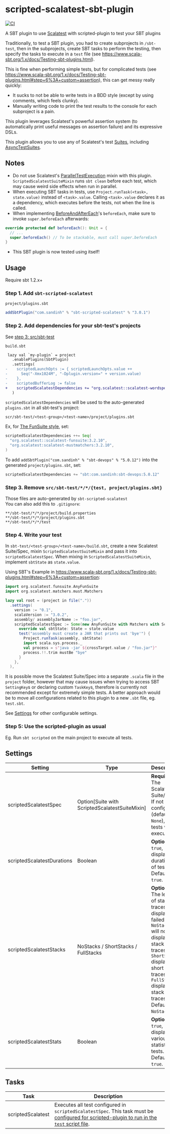 # scripted-scalatest-sbt-plugin

[![CI](https://github.com/ohze/scripted-scalatest-sbt-plugin/actions/workflows/sbt-devops.yml/badge.svg)](https://github.com/ohze/scripted-scalatest-sbt-plugin/actions/workflows/sbt-devops.yml)

A SBT plugin to use [Scalatest](http://www.scalatest.org/) with scripted-plugin to test your SBT plugins

Traditionally, to test a SBT plugin, you had to create subprojects in `/sbt-test`, then in the subprojects, create SBT tasks to perform the testing, then specify the tasks to execute in a `test` file (see <https://www.scala-sbt.org/1.x/docs/Testing-sbt-plugins.html>).

This is fine when performing simple tests, but for complicated tests (see <https://www.scala-sbt.org/1.x/docs/Testing-sbt-plugins.html#step+6%3A+custom+assertion>), this can get messy really quickly:

-   It sucks to not be able to write tests in a BDD style (except by using comments, which feels clunky).
-   Manually writing code to print the test results to the console for each subproject is a pain.

This plugin leverages Scalatest's powerful assertion system (to automatically print useful messages on assertion failure) and its expressive DSLs.

This plugin allows you to use any of Scalatest's test [Suites](http://www.scalatest.org/user_guide/selecting_a_style), including [AsyncTestSuites](http://www.scalatest.org/user_guide/async_testing).

## Notes

-   Do not use Scalatest's [ParallelTestExecution](https://www.scalatest.org/scaladoc/3.2.10/org/scalatest/ParallelTestExecution.html) mixin with this plugin. `ScriptedScalatestSuiteMixin` runs `sbt clean` before each test, which may cause weird side effects when run in parallel.
-   When executing SBT tasks in tests, use `Project.runTask(<task>, state.value)` instead of `<task>.value`. Calling `<task>.value` declares it as a dependency, which executes before the tests, not when the line is called.
-   When implementing [BeforeAndAfterEach](https://www.scalatest.org/scaladoc/3.2.10/org/scalatest/BeforeAndAfterEach.html)'s `beforeEach`, make sure to invoke `super.beforeEach` afterwards:

```scala
override protected def beforeEach(): Unit = {
  // ...
  super.beforeEach() // To be stackable, must call super.beforeEach
}
```

- This SBT plugin is now tested using itself!

## Usage
Require sbt 1.2.x+

### Step 1. Add `sbt-scripted-scalatest`
`project/plugins.sbt`
```scala
addSbtPlugin("com.sandinh" % "sbt-scripted-scalatest" % "3.0.1")
```

### Step 2. Add dependencies for your sbt-test's projects
See [step 3: src/sbt-test](https://www.scala-sbt.org/1.x/docs/Testing-sbt-plugins.html#step+3%3A+src%2Fsbt-test)

`build.sbt`
```diff
 lazy val `my-plugin` = project
   .enablePlugins(SbtPlugin)
   .settings(
-    scriptedLaunchOpts := { scriptedLaunchOpts.value ++
-      Seq("-Xmx1024M", "-Dplugin.version=" + version.value)
-    },
-    scriptedBufferLog := false
+    scriptedScalatestDependencies += "org.scalatest::scalatest-wordspec:3.2.10",
   )
```
`scriptedScalatestDependencies` will be used to the auto-generated `plugins.sbt` in all sbt-test's project:

`scr/sbt-test/<test-group>/<test-name>/project/plugins.sbt`

Ex, for [The FunSuite style](https://www.scalatest.org/user_guide/selecting_a_style), set:
```scala
scriptedScalatestDependencies ++= Seq(
  "org.scalatest::scalatest-funsuite:3.2.10",
  "org.scalatest:scalatest-mustmatchers:3.2.10",
)
```
To add `addSbtPlugin("com.sandinh" % "sbt-devops" % "5.0.12")` into the generated `project/plugins.sbt`, set:
```scala
scriptedScalatestDependencies += "sbt:com.sandinh:sbt-devops:5.0.12"
```

### Step 3. Remove `src/sbt-test/*/*/{test, project/plugins.sbt}`
Those files are auto-generated by `sbt-scripted-scalatest`  
You can also add this to `.gitignore`:
```.gitignore
**/sbt-test/*/*/project/build.properties
**/sbt-test/*/*/project/plugins.sbt
**/sbt-test/*/*/test
```

### Step 4. Write your test

In `sbt-test/<test-group>/<test-name>/build.sbt`, create a new Scalatest Suite/Spec, mixin `ScriptedScalatestSuiteMixin` and pass it into `scriptedScalatestSpec`. When mixing in `ScriptedScalatestSuiteMixin`, implement `sbtState` as `state.value`.

Using SBT's Example in <https://www.scala-sbt.org/1.x/docs/Testing-sbt-plugins.html#step+6%3A+custom+assertion>:

```scala
import org.scalatest.funsuite.AnyFunSuite
import org.scalatest.matchers.must.Matchers

lazy val root = (project in file("."))
  .settings(
    version := "0.1",
    scalaVersion := "3.0.2",
    assembly/ assemblyJarName := "foo.jar",
    scriptedScalatestSpec := Some(new AnyFunSuite with Matchers with ScriptedScalatestSuiteMixin {
      override val sbtState: State = state.value
      test("assembly must create a JAR that prints out 'bye'") {
        Project.runTask(assembly, sbtState)
        import scala.sys.process._
        val process = s"java -jar ${crossTarget.value / "foo.jar"}"
        process.!!.trim mustBe "bye"
      }
    },
  ),
```

It is possible move the Scalatest Suite/Spec into a separate `.scala` file in the `project` folder, however that may cause issues when trying to access SBT `SettingKey`s or declaring custom `TaskKey`s, therefore is currently not recommended except for extremely simple tests. A better approach would be to move all configurations related to this plugin to a new `.sbt` file, eg. `test.sbt`.

See [Settings](#settings) for other configurable settings.

### Step 5: Use the scripted-plugin as usual

Eg. Run `sbt scripted` on the main project to execute all tests.

## Settings

| Setting                    | Type                                           | Description                                                                                                                                                                                                                     |
| -------------------------- | ---------------------------------------------- | ------------------------------------------------------------------------------------------------------------------------------------------------------------------------------------------------------------------------------- |
| scriptedScalatestSpec      | Option[Suite with ScriptedScalatestSuiteMixin] | **Required**. The Scalatest Suite/Spec. If not configured (defaults to `None`), no tests will be executed.                                                                                                                      |
| scriptedScalatestDurations | Boolean                                        | **Optional**. If `true`, displays durations of tests. Defaults to `true`.                                                                                                                                                       |
| scriptedScalatestStacks    | NoStacks / ShortStacks / FullStacks            | **Optional**. The length of stack traces to display for failed tests. `NoStacks` will not display any stack traces. `ShortStacks` displays short stack traces. `FullStacks` displays full stack traces. Defaults to `NoStacks`. |
| scriptedScalatestStats     | Boolean                                        | **Optional**. If `true`, displays various statistics of tests. Defaults to `true`.                                                                                                                                              |

## Tasks

| Task              | Description                                                                                                                                                                  |
| ----------------- | ---------------------------------------------------------------------------------------------------------------------------------------------------------------------------- |
| scriptedScalatest | Executes all test configured in `scriptedScalatestSpec`. This task must be [configured for scripted-plugin to run in the `test` script file](#step-4--write-your-test). |
